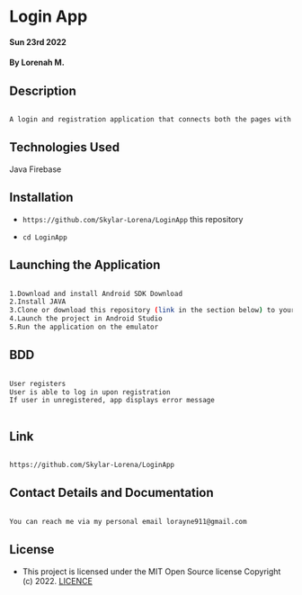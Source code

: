 # Login App
#### Sun 23rd 2022

#### By **Lorenah M.**

## Description

```bash

A login and registration application that connects both the pages with firebase for authentication purposes. The information of the user gets registered when the user does the registration. Only the registered user can log in else it will show an error message.


```
## Technologies Used

Java
Firebase

## Installation
* `https://github.com/Skylar-Lorena/LoginApp` this repository

* `cd LoginApp`

## Launching the Application

```bash

1.Download and install Android SDK Download
2.Install JAVA
3.Clone or download this repository (link in the section below) to your local machine.
4.Launch the project in Android Studio
5.Run the application on the emulator

```

## BDD

```bash

User registers
User is able to log in upon registration 
If user in unregistered, app displays error message



```

## Link

```bash

https://github.com/Skylar-Lorena/LoginApp

```

## Contact Details and Documentation

```bash

You can reach me via my personal email lorayne911@gmail.com

```



## License

- This project is licensed under the MIT Open Source license Copyright (c) 2022. [LICENCE](LICENSE)

